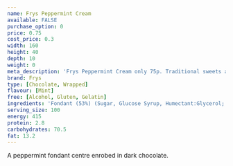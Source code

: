 ```yaml
---
name: Frys Peppermint Cream
available: FALSE
purchase_option: 0
price: 0.75
cost_price: 0.3
width: 160
height: 40
depth: 10
weight: 0
meta_description: 'Frys Peppermint Cream only 75p. Traditional sweets and more at Humbugs Confectionery Store. Specialists in satisfying your sweet tooth!'
brand: Frys
type: [Chocolate, Wrapped]
flavour: [Mint]
free: [Alcohol, Gluten, Gelatin]
ingredients: 'Fondant (53%) (Sugar, Glucose Syrup, Humectant:Glycerol; Flavouring), Chocolate (Sugar, Cocoa Mass, Cocoa Butter, Vegetable Fat, Emulsifier: Soya Lecithin, E476)'
serving_size: 100
energy: 415
protein: 2.8
carbohydrates: 70.5
fat: 13.2
---
```

A peppermint fondant centre enrobed in dark chocolate.